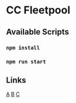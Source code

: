 # CC Fleetpool

## Available Scripts

### `npm install`
### `npm run start`

## Links

[A](http://localhost:3000/?token=a1&hmac=a2)
[B](http://localhost:3000/?token=b1&hmac=b2)
[C](http://localhost:3000/?token=c1&hmac=c2)